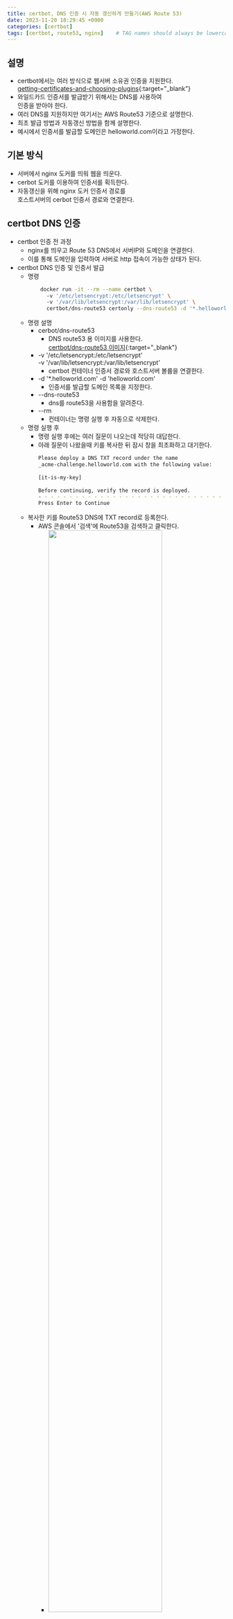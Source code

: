 ```yaml
---
title: certbot, DNS 인증 시 자동 갱신하게 만들기(AWS Route 53)
date: 2023-11-20 18:29:45 +0900
categories: [certbot]
tags: [certbot, route53, nginx]    # TAG names should always be lowercase
---
```


## 설명
- certbot에서는 여러 방식으로 웹서버 소유권 인증을 지원한다.  
  [getting-certificates-and-choosing-plugins](https://eff-certbot.readthedocs.io/en/stable/using.html#getting-certificates-and-choosing-plugins){:target="_blank"}  
- 와일드카드 인증서를 발급받기 위해서는 DNS를 사용하여   
  인증을 받아야 한다.  
- 여러 DNS를 지원하지만 여기서는 AWS Route53 기준으로 설명한다.  
- 최초 발급 방법과 자동갱신 방법을 함께 설명한다.  
- 예시에서 인증서를 발급할 도메인은 helloworld.com이라고 가정한다.  

## 기본 방식
- 서버에서 nginx 도커를 띄워 웹을 띄운다.  
- cerbot 도커를 이용하여 인증서를 획득한다.  
- 자동갱신을 위해 nginx 도커 인증서 경로를   
  호스트서버의 cerbot 인증서 경로와 연결한다.  

## certbot DNS 인증
- certbot 인증 전 과정  
    - nginx를 띄우고 Route 53 DNS에서 서버IP와 도메인을 연결한다.  
    - 이를 통해 도메인을 입력하여 서버로 http 접속이 가능한 상태가 된다.  
- certbot DNS 인증 및 인증서 발급  
    - 명령  
      ```bash  
          docker run -it --rm --name certbot \  
            -v '/etc/letsencrypt:/etc/letsencrypt' \  
            -v '/var/lib/letsencrypt:/var/lib/letsencrypt' \  
            certbot/dns-route53 certonly --dns-route53 -d '*.helloworld.com' -d 'helloworld.com' --preferred-challenges dns --server https://acme-v02.api.letsencrypt.org/directory  
      ```  
    - 명령 설명  
        - cerbot/dns-route53  
            - DNS route53 용 이미지를 사용한다.  
              [certbot/dns-route53 이미지](https://hub.docker.com/r/certbot/dns-route53){:target="_blank"}  
        - -v '/etc/letsencrypt:/etc/letsencrypt'   
-v '/var/lib/letsencrypt:/var/lib/letsencrypt'  
            - certbot 컨테이너 인증서 경로와 호스트서버 볼륨을 연결한다.  
        - -d '*.helloworld.com' -d 'helloworld.com'  
            - 인증서를 발급할 도메인 목록을 지정한다.  
        - --dns-route53  
            - dns를 route53을 사용함을 알려준다.  
        - --rm  
            - 컨테이너는 명령 실행 후 자동으로 삭제한다.  
    - 명령 실행 후  
        - 명령 실행 후에는 여러 질문이 나오는데 적당히 대답한다.  
        - 아래 질문이 나왔을때 키를 복사한 뒤 잠시 창을 최초화하고 대기한다.  
          ```bash  
          Please deploy a DNS TXT record under the name  
          _acme-challenge.helloworld.com with the following value:  
                    
          [it-is-my-key]  
                    
          Before continuing, verify the record is deployed.  
          - - - - - - - - - - - - - - - - - - - - - - - - - - - - - - - - - - - - - - - -  
          Press Enter to Continue  
          ```  
    - 복사한 키를 Route53 DNS에 TXT record로 등록한다.  
        - AWS 콘솔에서 '검색'에 Route53을 검색하고 클릭한다.  
            - <a href='/assets/img/2023-11-20-cerbot-route53/00-search-route53.jpg' target='_blank'><img src='/assets/img/2023-11-20-cerbot-route53/00-search-route53.jpg' width='80%' height='80%'></a>  
        - (왼쪽 사이드바 메뉴) "대시보드 > 호스팅영역"을 클릭한다.  
        - 만약 "호스팅 영역 이름"에 인증서를 발급하고자 하는   
          도메인(여기서는 helloworld.com)이 있다면 클릭한다.  
            - <a href='/assets/img/2023-11-20-cerbot-route53/01-create-hosting-area.jpg' target='_blank'><img src='/assets/img/2023-11-20-cerbot-route53/01-create-hosting-area.jpg' width='80%' height='80%'></a>  
        - 없다면 "호스팅 영역 생성" 버튼을 눌러 생성한 후  
          도메인을 클릭한다.  
            - <a href='/assets/img/2023-11-20-cerbot-route53/02-select-hosting-area.jpg' target='_blank'><img src='/assets/img/2023-11-20-cerbot-route53/02-select-hosting-area.jpg' width='80%' height='80%'></a>  
        - 레코드 생성을 누른다.  
            - <a href='/assets/img/2023-11-20-cerbot-route53/03-create-record.jpg' target='_blank'><img src='/assets/img/2023-11-20-cerbot-route53/03-create-record.jpg' width='80%' height='80%'></a>  
        - 레코드 이름에 "_acme-challenge"를 입력한다.  
        - 레코드 유형을 "TXT"를 선택한다.  
        - 값에 이전에 복사한 키를 붙여넣는다.  
        - "다른 레코드 추가" 버튼을 누른다.  
            - <a href='/assets/img/2023-11-20-cerbot-route53/04-record-config.jpg' target='_blank'><img src='/assets/img/2023-11-20-cerbot-route53/04-record-config.jpg' width='80%' height='80%'></a>  
    - TXT record 확인  
        - TTL(tiemto live) 300초는 레코드가 적용되기 까지 300초가 걸린다는 뜻  
        - [Google 관리 콘솔도구 상자](https://toolbox.googleapps.com/apps/dig/?lang=ko#A/){:target="_blank"}에서 _acme-challenge.helloworld.com 검색 시  
          키가 노출될때까지 기다린다.  
        - value에 키가 정확히 노출되면 cerbot 명령창으로 되돌아간다.  
            - <a href='/assets/img/2023-11-20-cerbot-route53/05-google-console.jpg' target='_blank'><img src='/assets/img/2023-11-20-cerbot-route53/05-google-console.jpg' width='80%' height='80%'></a>  
    - cerbot 인증서 발급 확인  
        - cerbot 명령창에서 Enter 키를 누르면 발급결과가 나온다.  
          문제가 없다면 인증서가 발급되었을 것이다.  
        - 발급된 인증서는 호스트서버 /etc/letsencrypt/live 하위에 저장된다.  
    - nginx에 인증서 올리기  
        - nginx.conf에서 ssl 설정을 해준다.  
          ```bash  
          # nginx.conf  
          server {  
              listen 80 default_server;  
                    
              server_name _;  
                    
              return 301 https://$host$request_uri;  
          }  
                    
          server {  
              listen 443 ssl;  
                    
              server_name api.coinlocker.link;  
              underscores_in_headers on;  
              server_tokens off;  
              #ignore_invalid_headers off;  
                    
              ssl_certificate /etc/ssl/live/fullchain1.pem;  
              ssl_certificate_key /etc/ssl/live/privkey1.pem;  
                    
              location / {  
                  # your setting ...  
              }  
          }
                    
          ```  
        - 이제 호스트서버 인증서 경로와 웹 nginx 서비스 인증서 경로를 연결한다.  
          ```bash  
          # docker-compose.yml  
          version: "3.9"  
                    
          services:  
            nginx:  
              image: nginx:latest  
              ports:  
                - 80:80  
                - 443:443  
              configs:  
                - source: nginx-config  
                  target: /etc/nginx/conf.d/default.conf  
              volumes:  
                - /etc/letsencrypt/live/helloworld.com/fullchain.pem:/etc/ssl/live/fullchain1.pem  
                - /etc/letsencrypt/live/helloworld.com/privkey.pem:/etc/ssl/live/privkey1.pem  
                    
          configs:  
            nginx-config:  
              file: "my-nginx-conf/nginx.conf"  
          ```  
        - 컨테이너 생성  
          ```bash  
          docker compose -f ./docker-compose.yml up  
          ```  
    -  인증서 확인  
        - 인터넷 브라우저를 켜고   
          https://helloworld.com 접속 시 ssl 적용이 되었는지 확인한다.  

## certbot DNS 자동갱신
- 설명  
    - DNS 인증은 TXT레코드에 지정된 키를 등록하는 방식으로 이뤄진다.  
    - 이 과정을 자동으로 처리해야만 인증서 자동갱신을 할 수 있다.  
    - AWS Route53 DNS를 사용 중이므로   
      DNS 사용 권한이 있는 IAM을 생성하고  
      인증서를 자동갱신 서버에 IAM을 등록 후 자동갱신 스크립트를 실행한다.  
- IAM 만들기  
    - [certbot-dns-route53 공식문서](https://certbot-dns-route53.readthedocs.io/en/stable/){:target="_blank"}에 필요한 권한이 적혀있다.  
      ```json  
      {  
          "Version": "2012-10-17",  
          "Id": "certbot-dns-route53 sample policy",  
          "Statement": [  
              {  
                  "Effect": "Allow",  
                  "Action": [  
                      "route53:ListHostedZones",  
                      "route53:GetChange"  
                  ],  
                  "Resource": [  
                      "*"  
                  ]  
              },  
              {  
                  "Effect" : "Allow",  
                  "Action" : [  
                      "route53:ChangeResourceRecordSets"  
                  ],  
                  "Resource" : [  
                      "arn:aws:route53:::hostedzone/YOURHOSTEDZONEID"  
                  ]  
              }  
          ]  
      }  
      ```  
    - AWS 콘솔에서 '검색'에 iam을 검색하고 클릭한다.  
        - <a href='/assets/img/2023-11-20-cerbot-route53/06-search-iam.jpg' target='_blank'><img src='/assets/img/2023-11-20-cerbot-route53/06-search-iam.jpg' width='80%' height='80%'></a>  
    - (왼쪽 사이드바 메뉴) "정책"을 클릭하고 "정책 생성" 버튼을 클릭한다.  
        - <a href='/assets/img/2023-11-20-cerbot-route53/07-create-policy.jpg' target='_blank'><img src='/assets/img/2023-11-20-cerbot-route53/07-create-policy.jpg' width='80%' height='80%'></a>  
    - JSON을 클릭하고 certbot-dns-route53 공식문서 권한을 복사 붙여넣기 한다.  
      "다음" 버튼을 클릭한다.  
        - <a href='/assets/img/2023-11-20-cerbot-route53/08-policy-config.jpg' target='_blank'><img src='/assets/img/2023-11-20-cerbot-route53/08-policy-config.jpg' width='80%' height='80%'></a>  
    - 정책이름(예시에서는 helloworld) 적고, "정책 생성" 버튼을 클릭한다.  
    - (왼쪽 사이드바 메뉴) "사용자"를 클릭하고 '사용자 생성' 버튼을 클릭한다.  
        - <a href='/assets/img/2023-11-20-cerbot-route53/09-create-user.jpg' target='_blank'><img src='/assets/img/2023-11-20-cerbot-route53/09-create-user.jpg' width='80%' height='80%'></a>  
    - 사용자 세부 정보에서 원하는 "사용자 이름"을 입력하고   
      "다음" 버튼을 클릭한다.  
    - "직접 정책 연결"을 클릭하고 이전에 생성한 정책명을 검색 후 선택한다.  
      그리고 "다음" 버튼을 클릭한다.  
        - <a href='/assets/img/2023-11-20-cerbot-route53/10-select-permissions.jpg' target='_blank'><img src='/assets/img/2023-11-20-cerbot-route53/10-select-permissions.jpg' width='80%' height='80%'></a>  
    - "사용자 생성" 버튼을 클릭하여 사용자를 생성한다.  
- IAM 엑세스 키 만들기  
    - (왼쪽 사이드바 메뉴) "사용자"를 클릭하고   
      엑세스 키 1 아래 엑세스 키 만들기 클릭  
        - <a href='/assets/img/2023-11-20-cerbot-route53/11-create-access-key.jpg' target='_blank'><img src='/assets/img/2023-11-20-cerbot-route53/11-create-access-key.jpg' width='80%' height='80%'></a>  
    - Command Line interface(CLI) 선택, 확인 체크박스 선택 후 "다음" 버튼 클릭  
    - 엑세스 키 만들기 버튼 클릭  
        - <a href='/assets/img/2023-11-20-cerbot-route53/12-create-access-key-2.jpg' target='_blank'><img src='/assets/img/2023-11-20-cerbot-route53/12-create-access-key-2.jpg' width='80%' height='80%'></a>  
    - 엑세스 키와 비밀 엑세스키를 메모장에 복사 붙여넣기  
        - <a href='/assets/img/2023-11-20-cerbot-route53/13-create-access-key-3.jpg' target='_blank'><img src='/assets/img/2023-11-20-cerbot-route53/13-create-access-key-3.jpg' width='80%' height='80%'></a>  
- certbot 인증 시 IAM 엑세스 키 사용하기  
    - [certbot-dns-route53 설정예시](https://certbot-dns-route53.readthedocs.io/en/stable/index.html#config-ini){:target="_blank"}를 보면  
      IAM 엑세스 키를 환경변수로 설정하는 것을 볼 수 있다.  
    - AWS_ACCESS_KEY_ID와 AWS_SECRET_ACCESS_KEY를 파일로 저장한다.  
      ```bash  
      echo "your-access_key" >> AWS_ACCESS_KEY_ID  
      echo "your-secret_access_key" >> AWS_SECRET_ACCESS_KEY  
      ```  
    - certbot 인증명령 실행  
      ```bash  
          docker run -it --rm --name certbot \  
            -v '/etc/letsencrypt:/etc/letsencrypt' \  
            -v '/var/lib/letsencrypt:/var/lib/letsencrypt' \  
            -e "AWS_ACCESS_KEY_ID=$(cat ./AWS_ACCESS_KEY_ID)" -e "AWS_SECRET_ACCESS_KEY=$(cat ./AWS_SECRET_ACCESS_KEY)" \  
            certbot/dns-route53 certonly --dns-route53 -d '*.helloworld.com' -d 'helloworld.com' --preferred-challenges dns --server https://acme-v02.api.letsencrypt.org/directory  
                
      ```  
    - 정상적으로 처리되었다면 ENTER를 입력하라는 프롬프트 없이  
      인증서 발급이 완료된다.  
- cron에 등록  
    - certbot 인증명령을 스크립트 파일(예시에서는 set_ssl.sh)로 만든다.  
    - certbot 인증서는 90일 동안 유효하고 30일 전부터 갱신할 수 있으므로  
      2달 마다 실행하도록 cron에 등록한다.  
      ```bash  
      crontab -e  
                
      # 에디터가 실행되면 아래 내용 입력 후 저장  
      0 0 0 1 1/2 ? * bash /home/ubuntu/my_project/set_ssl.sh  
      ```  

## 덧붙이는 말
- AWS Route53 호스팅 영역은 도메인 가격과 별개로  
  월마다 1달러 정도 비용을 요구한다.  
  그렇기에 필요한 호스팅 영역만 생성하는 것이 좋다.  

## 참고
- [certbot-dns-route53 공식문서](https://certbot-dns-route53.readthedocs.io/en/stable/){:target="_blank"}  
- [User Guide — Certbot 2.6.0 documentation eff-certbot.readthedocs.io](https://eff-certbot.readthedocs.io/en/stable/using.html#dns-plugins){:target="_blank"}  
- [certbot/dns-route53 - Docker Image Docker Hub](https://hub.docker.com/r/certbot/dns-route53){:target="_blank"}  
- [Docker로 간단하게 Let's Encrypt 와일드카드 인증서 발급받기](https://lynlab.co.kr/blog/72){:target="_blank"}  
- [DNS TXT Record 로 Let's Encrypt SSL 인증서 발급 받기](https://www.lesstif.com/system-admin/dns-txt-record-let-s-encrypt-ssl-59343172.html){:target="_blank"}  
- [Let’s Encrypt 와일드카드로 여러개의 서브도메인 인증서 한번에 발급받기](https://oasisfores.com/letsencrypt-wildcard-ssl-certificate/){:target="_blank"}  
- [How to Find Hosted Zone ID in Route53 AWS in 3 Clicks arcadian.cloud"](https://arcadian.cloud/aws/2022/03/22/how-to-find-hosted-zone-id-in-route53-aws-in-3-clicks/){:target="_blank"}  
